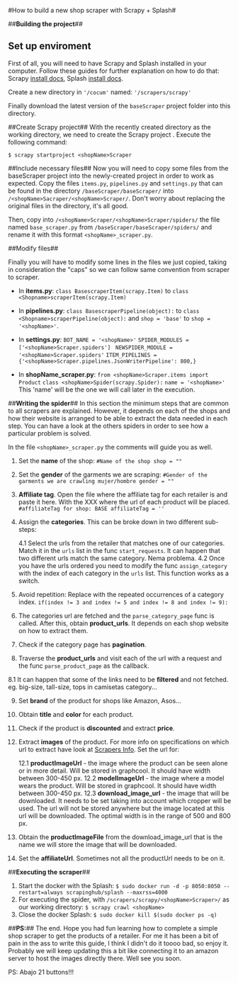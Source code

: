 ﻿#How to build a new shop scraper with Scrapy + Splash#


##**Building the project**##


## Set up enviroment ##
First of all, you will need to have Scrapy and Splash installed in your computer. Follow these guides for further explanation on how to do that: Scrapy [install docs](https://doc.scrapy.org/en/latest/intro/install.html), Splash [ install docs](https://github.com/scrapy-plugins/scrapy-splash).

Create a new directory in `'/cocum'`  named: `'/scrapers/scrapy'`

Finally download the latest version of the `baseScraper` project folder into this directory.

##Create Scrapy project##
With the recently created directory as the working directory, we need to create the Scrapy project . Execute the following command: 

    $ scrapy startproject <shopName>Scraper
 
##Include necessary files##
Now you will need to copy some files from the baseScraper project into the newly-created project in order to work as expected. Copy the files `items.py`, `pipelines.py` and `settings.py` that can be found in the directory `/baseScraper/baseScraper/` into  `/<shopName>Sacraper/<shopName>Scraper/`. Don't worry about replacing the original files in the directory, it's all good. 

Then, copy into `/<shopName>Scraper/<shopName>Scraper/spiders/` the file named `base_scraper.py` from `/baseScraper/baseScraper/spiders/` and rename it with this format `<shopName>_scraper.py`.

##Modify files##

Finally you will have to modify some lines in the files we just copied, taking in consideration the "caps" so we can follow same convention from scraper to scraper.

 - In **items.py**:
 `class BasescraperItem(scrapy.Item)` to `class <Shopname>scraperItem(scrapy.Item)`
 
 - In **pipelines.py**:
 `class BasescraperPipeline(object):` to `class <Shopname>scraperPipeline(object):` and `shop = 'base'` to `shop = '<shopName>'`. 
 
 - In **settings.py**:
 `BOT_NAME = '<shopName>'`
 `SPIDER_MODULES = ['<shopName>Scraper.spiders'] ` 
`NEWSPIDER_MODULE = '<shopName>Scraper.spiders'`
`ITEM_PIPELINES = {'<shopName>Scraper.pipelines.JsonWriterPipeline': 800,}`
 - In **shopName_scraper.py**:
 `from <shopName>Scraper.items import Product`
 `class <shopName>Spider(scrapy.Spider):`
 `name = '<shopName>'`
 This 'name' will be the one we will call later in the execution.



##**Writing the spider**##
In this section the minimum steps that are common to all scrapers are explained. However, it depends on each of the shops and how their website is arranged to be able to extract the data needed in each step. You can have a look at the others spiders in order to see how a particular problem is solved.

In the file `<shopName>_scraper.py` the comments will guide you as well.

 1. Set the **name** of the shop:
 `#Name of the shop
    shop = ""`
 
 2. Set the **gender** of the garments we are scraping:
 `#Gender of the garments we are crawling mujer/hombre
    gender = ""`
  
 3. **Affiliate tag**. Open the file where the affiliate tag for each retailer is and paste it here. With the XXX where the url of each product will be placed.
 `#affiliateTag for shop: BASE
    affiliateTag = ''`
  
  
 4. Assign the **categories**. This can be broke down in two different sub-steps:
	  
	4.1 Select the urls from the retailer that matches one of our categories. Match it in the `urls` list in the func `start_requests`. It can happen that two different urls match the same category. Nema problema.
	4.2 Once you have the urls ordered you need to modify the func `assign_category` with the index of each category in the `urls` list. This function works as a switch.

 5. Avoid repetition: Replace with the repeated occurrences of a category index.
 `if(index != 3 and index != 5 and index != 8 and index != 9):`
 
 6. The categories url are fetched and the `parse_category_page` func is called. After this, obtain **product_urls**. It depends on each shop website on how to extract them.
 
 7. Check if the category page has **pagination**.
 
 8. Traverse the **product_urls** and visit each of the url with a request and the func `parse_product_page` as the callback.

 8.1 It can happen that some of the links need to be **filtered** and not fetched. eg. big-size, tall-size, tops in camisetas category...

 9. Set **brand** of the product for shops like Amazon, Asos...
 
 10. Obtain **title** and **color** for each product.
 
 11. Check if the product is **discounted** and extract **price**.
 
 12. Extract **images** of the product. For more info on specifications on which url to extract have look at [Scrapers Info](https://github.com/hecforga/cocum/blob/master/scrapers/SCRAPERS_INFO.md). Set the url for:

	 12.1 **productImageUrl** - the image where the product can be seen alone or in more detail. Will be stored in graphcool. It should have width between 300-450 px.
	 12.2 **modelImageUrl** - the image where a model wears the product. Will be stored in graphcool. It should have width between 300-450 px.
	 12.3 **download_image_url** - the image that will be downloaded. It needs to be set taking into account which cropper will be used. The url will not be stored anywhere but the image located at this url will be downloaded. The optimal width is in the range of 500 and 800 px.

 13. Obtain the **productImageFile**  from the download_image_url that is the name we will store the image that will be downloaded.
 14. Set the **affiliateUrl**. Sometimes not all the productUrl needs to be on it.

##**Executing the scraper**##
1. Start the docker with the Splash:
`$ sudo docker run -d -p 8050:8050 --restart=always scrapinghub/splash --maxrss=4000`
2. For executing the spider, with `/scrapers/scrapy/<shopName>Scraper>/` as our working directory:
`$ scrapy crawl <shopName>`
3. Close the docker Splash:
`$ sudo docker kill $(sudo docker ps -q)`

##**PS:**##
The end. Hope you had fun learning how to complete a simple shop scraper to get the products of a retailer. For me it has been a bit of pain in the ass to write this guide, I think I didn't do it toooo bad, so enjoy it. Probably we will keep updating this a bit like connecting it to an amazon server to host the images directly there. Well see you soon. 



PS:
Abajo 21 buttons!!! 


 